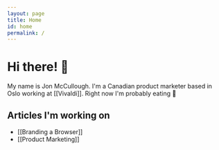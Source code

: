 ```yaml
---
layout: page
title: Home
id: home
permalink: /
---
```


# Hi there! 🌱

My name is Jon McCullough. I'm a Canadian product marketer based in Oslo working at [[Vivaldi]]. Right now I'm probably eating 🍕

## Articles I'm working on

- [[Branding a Browser]]
- [[Product Marketing]]

<style>
  .wrapper {
    max-width: 46em;
  }
</style>
